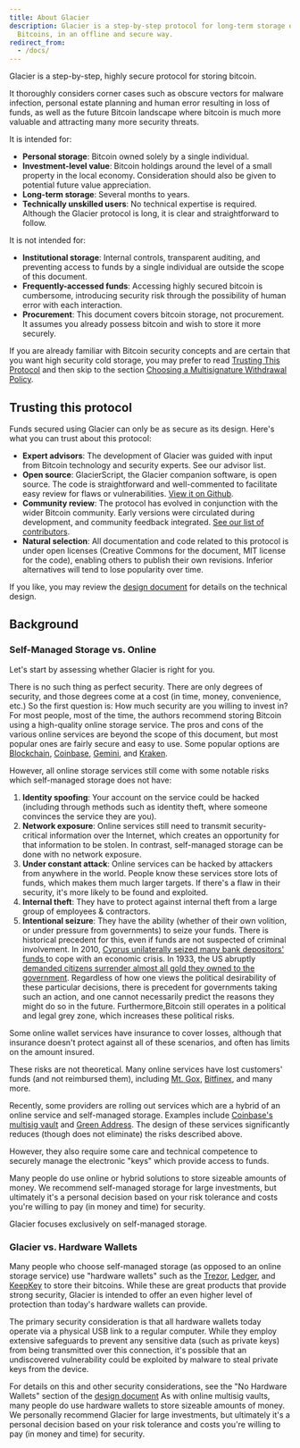 ```yaml
---
title: About Glacier
description: Glacier is a step-by-step protocol for long-term storage of
  Bitcoins, in an offline and secure way.
redirect_from:
  - /docs/
---
```


Glacier is a step-by-step, highly secure protocol for storing bitcoin.

It thoroughly considers corner cases such as obscure vectors for malware 
infection, personal estate planning and human error resulting in loss of funds, as 
well as the future Bitcoin landscape where bitcoin is much more valuable and 
attracting many more security threats.

It is intended for:

* **Personal storage**: Bitcoin owned solely by a single individual.
* **Investment-level value**: Bitcoin holdings around the level of a small
property in the local economy. Consideration should also be given to potential
future value appreciation.
* **Long-term storage**: Several months to years.
* **Technically unskilled users**: No technical expertise is required. Although
the Glacier protocol is long, it is clear and straightforward to follow.

It is not intended for:

* **Institutional storage**: Internal controls, transparent auditing, and 
preventing access to funds by a single individual are outside the scope of this 
document.
* **Frequently-accessed funds**: Accessing highly secured bitcoin is cumbersome, 
introducing security risk through the possibility of human error with each 
interaction.
* **Procurement**: This document covers bitcoin storage, not procurement. It assumes you
already possess bitcoin and wish to store it more securely.

If you are already familiar with Bitcoin security concepts and are certain that
you want high security cold storage, you may prefer to read
[Trusting This Protocol](#trusting-this-protocol) and then skip to the section
[Choosing a Multisignature Withdrawal Policy](/docs/overview/multi-signature-security#choosing-a-multisignature-withdrawal-policy).

## Trusting this protocol

Funds secured using Glacier can only be as secure as its design.
Here's what you can trust about this protocol:
* **Expert advisors**: The development of Glacier was guided with input from
Bitcoin technology and security experts. See our advisor list.
* **Open source**: GlacierScript, the Glacier companion software, is open
source. The code is straightforward and well-commented to facilitate easy review
for flaws or vulnerabilities. [View it on Github](https://github.com/GlacierProtocol/GlacierProtocol).
* **Community review**: The protocol has evolved in conjunction with the wider
Bitcoin community. Early versions were circulated during development, and
community feedback integrated. [See our list of contributors](/docs/contribute/acknowledgments/).
* **Natural selection**: All documentation and code related to this protocol is
under open licenses (Creative Commons for the document, MIT license for the
code), enabling others to publish their own revisions. Inferior alternatives
will tend to lose popularity over time.

If you like, you may review the [design document](/docs/design-doc/overview)
for details on the technical design.

## Background

### Self-Managed Storage vs. Online

Let's start by assessing whether Glacier is right for you.

There is no such thing as perfect security. There are only degrees of security,
and those degrees come at a cost (in time, money, convenience, etc.) So the
first question is: How much security are you willing to invest in?
For most people, most of the time, the authors recommend storing Bitcoin using a
high-quality online storage service. The pros and cons of the various online
services are beyond the scope of this document, but most popular ones are fairly
secure and easy to use. Some popular options are
[Blockchain](https://blockchain.info/),
[Coinbase](https://www.coinbase.com/),
[Gemini](https://gemini.com/),
and [Kraken](https://www.kraken.com/).

However, all online storage services still come with some notable risks
which self-managed storage does not have:

1. **Identity spoofing**: Your account on the service could be hacked (including
through methods such as identity theft, where someone convinces the service they
are you).
2. **Network exposure**: Online services still need to transmit security-critical
information over the Internet, which creates an opportunity for that information
to be stolen. In contrast, self-managed storage can be done with no network
exposure.
3. **Under constant attack**: Online services can be hacked by attackers from
anywhere in the world. People know these services store lots of funds, which
makes them much larger targets. If there's a flaw in their security, it's more
likely to be found and exploited.
4. **Internal theft**: They have to protect against internal theft from a large
group of employees & contractors.
5. **Intentional seizure**: They have the ability (whether of their own volition,
or under pressure from governments) to seize your funds.
There is historical precedent for this, even if funds are not suspected of
criminal involvement. In 2010,
[Cyprus unilaterally seized many bank depositors' funds ](https://www.theguardian.com/world/2013/mar/25/cyprus-bailout-deal-eu-closes-bank)
to cope with an economic crisis. In 1933, the US abruptly
[demanded citizens surrender almost all gold they owned to the government](https://en.wikipedia.org/wiki/Executive_Order_6102).
Regardless of how one views the political desirability of these particular
decisions, there is precedent for governments taking such an action, and one
cannot necessarily predict the reasons they might do so in the future.
Furthermore,Bitcoin still operates in a political and legal grey zone, which
increases these political risks.

Some online wallet services have insurance to cover losses, although that
insurance doesn't protect against all of these scenarios, and often has limits
on the amount insured.

These risks are not theoretical. Many online services have lost customers' funds
(and not reimbursed them), including
[Mt. Gox](https://www.bloomberg.com/news/articles/2014-02-28/mt-gox-exchange-files-for-bankruptcy),
[Bitfinex](http://www.bbc.com/news/technology-37009319),
and many more.

Recently, some providers are rolling out services which are a hybrid
of an online service and self-managed storage. Examples include
[Coinbase's multisig vault](https://www.coinbase.com/vault)
and [Green Address](https://greenaddress.it/en/).
The design of these services
significantly reduces (though does not eliminate) the risks described above.

However, they also require some care and technical competence to securely
manage the electronic "keys" which provide access to funds.

Many people do use online or hybrid solutions to store sizeable amounts of
money. We recommend self-managed storage for large investments, but ultimately
it's a personal decision based on your risk tolerance and costs you're willing
to pay (in money and time) for security.

Glacier focuses exclusively on self-managed storage.

### Glacier vs. Hardware Wallets

Many people who choose
self-managed storage (as opposed to an online storage service) use "hardware
wallets" such as the
[Trezor](https://trezor.io/),
[Ledger](https://www.ledgerwallet.com/),
and [KeepKey](https://www.keepkey.com/)
to store their bitcoins. While these are great products that provide strong security,
Glacier is intended to offer an even higher level of protection than today's
hardware wallets can provide.

The primary security consideration is that
all hardware wallets today operate via a physical USB link to a regular
computer. While they employ extensive safeguards to prevent any sensitive
data (such as private keys) from being transmitted over this connection,
it's possible that an undiscovered vulnerability could be exploited by
malware to steal private keys from the device.

For details on this and other security considerations, see the
"No Hardware Wallets" section of the [design document](/docs/design-doc/overview)
As with online multisig
vaults, many people do use hardware wallets to store sizeable amounts of
money. We personally recommend Glacier for large investments, but ultimately
it's a personal decision based on your risk tolerance and costs you're
willing to pay (in money and time) for security.
